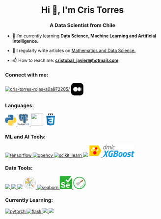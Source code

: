 <h1 align="center">Hi 👋, I'm Cris Torres</h1>
<h3 align="center">A Data Scientist from Chile</h3>

- 🌱 I’m currently learning **Data Science, Machine Learning and Artificial Intelligence.**

- 📝 I regularly write articles on [Mathematics and Data Science.](https://crisleaf.medium.com/)

- 📫 How to reach me: **cristobal_javier@hotmail.com**

<h3 align="left">Connect with me:</h3>
<p align="left">
<a href="https://linkedin.com/in/cris-torres-rojas-a0a972205/" target="blank"><img align="center" src="https://raw.githubusercontent.com/rahuldkjain/github-profile-readme-generator/master/src/images/icons/Social/linked-in-alt.svg" alt="cris-torres-rojas-a0a972205/" height="30" width="40" /></a>
<a href="https://medium.com/@crisleaf" target="blank"><img 
align="center" style="border-radius:10px;" src="icons/medium.png" alt="@crisleaf" height="40"/></a>
</p>

<h3 align="left">Languages:</h3>
<p align="left"> 
<a href="https://www.python.org" target="_blank" rel="noreferrer">  <img src="icons/python.png" 
height="36"/> 
</a>
<a href="https://www.postgresql.org" target="_blank" rel="noreferrer"> <img src="https://raw.githubusercontent.com/devicons/devicon/master/icons/postgresql/postgresql-original-wordmark.svg" alt="postgresql" width="40" height="40"/> 
</a>
 <img src="https://cdn.jsdelivr.net/gh/devicons/devicon/icons/html5/html5-original-wordmark.svg" 
width="40" height="40"/>

<a href="https://www.w3schools.com/css/" target="_blank" rel="noreferrer"> 
<img src="https://raw.githubusercontent.com/devicons/devicon/master/icons/css3/css3-original-wordmark.svg" alt="css3" width="40" height="40"/> 
</a>

</p>
<h3 align="left">ML and AI Tools:</h3>
<p align="left">
<a href="https://www.tensorflow.org" target="_blank" rel="noreferrer"> <img src="https://www.vectorlogo.zone/logos/tensorflow/tensorflow-icon.svg" alt="tensorflow" width="40" height="40"/>

</a> 
<a href="https://opencv.org/" target="_blank" rel="noreferrer"> <img src="https://www.vectorlogo.zone/logos/opencv/opencv-icon.svg" alt="opencv" width="40" height="40"/> 
</a>
<a href="https://scikit-learn.org/" target="_blank" rel="noreferrer"> <img src="https://upload.wikimedia.org/wikipedia/commons/0/05/Scikit_learn_logo_small.svg" alt="scikit_learn" width="40" height="40"/> 
</a> 
<a href="https://numpy.org/" target="_blank" rel="noreferrer">
<img src="https://cdn.jsdelivr.net/gh/devicons/devicon/icons/numpy/numpy-original.svg" width="40"/></a>

<a href="https://catboost.ai/" target="_blank" rel="noreferrer">
<img src="icons/catboost.png" width="40"/>
</a>
<a href="https://xgboost.readthedocs.io/en/stable/" target="_blank" rel="noreferrer">
<img src="icons/xgboost.png" height="40"/>
</a>

</p>

<h3 align="left">Data Tools:</h3>
<p align="left">
<a href="https://jupyter.org/" target="_blank" rel="noreferrer">
<img src="https://cdn.jsdelivr.net/gh/devicons/devicon/icons/jupyter/jupyter-original-wordmark.svg" width="40"/>
</a>
<a href="https://www.statsmodels.org" target="_blank" rel="noreferrer">
<img src="https://www.statsmodels.org/stable/_images/statsmodels-logo-v2.svg" width="54"/>
</a>
<a hred="https://pandas.pydata.org/" target="_blank" rel="noreferrer">
<img src="https://cdn.jsdelivr.net/gh/devicons/devicon/icons/pandas/pandas-original-wordmark.svg" width="40"/>
</a>
<a href="https://matplotlib.org/" target="_blank" rel="noreferrer">
<img src="icons/matplotlib.png" width="40"/>
</a>
<a href="https://seaborn.pydata.org/" target="_blank" rel="noreferrer"> <img src="https://seaborn.pydata.org/_images/logo-mark-lightbg.svg" alt="seaborn" width="40" height="40"/> 
</a>
<a href="https://www.selenium.dev/" target="_blank" rel="noreferrer">
<img src="icons/selenium.png" width="40"/>
</a>
<a href="https://scrapy.org/" target="_blank" rel="noreferrer">
<img src="icons/scrapy.png" width="40"/>
</a>

<h3 align="left">Currently Learning:</h3>
<p align="left">


<a href="https://pytorch.org/" target="_blank" rel="noreferrer"> <img src="https://www.vectorlogo.zone/logos/pytorch/pytorch-icon.svg" alt="pytorch" width="40" height="40"/> 
</a> 
<a href="https://flask.palletsprojects.com/" target="_blank" rel="noreferrer"> <img src="https://www.vectorlogo.zone/logos/pocoo_flask/pocoo_flask-icon.svg" alt="flask" width="40" height="40"/> 
</a>
<a href="https://www.javascript.com/" target="_blank" rel="noreferrer">
<img src="https://cdn.jsdelivr.net/gh/devicons/devicon/icons/javascript/javascript-plain.svg" 
width="40"/>
 <img src="https://cdn.jsdelivr.net/gh/devicons/devicon/icons/c/c-original.svg" width="40"/>
</a>

</p>